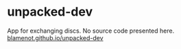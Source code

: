 # unpacked-dev
App for exchanging discs. No source code presented here.
[blamenot.github.io/unpacked-dev](https://blamenot.github.io/unpacked-dev/)

